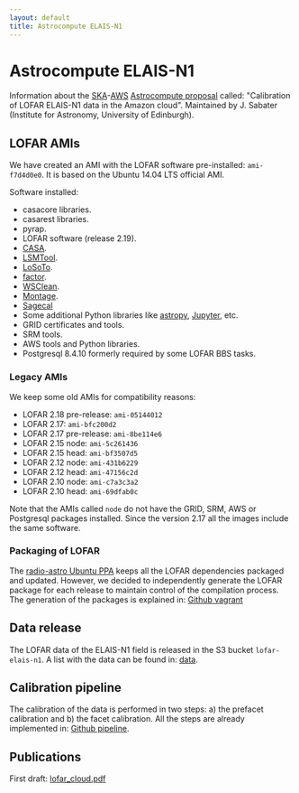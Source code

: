 ```yaml
---
layout: default
title: Astrocompute ELAIS-N1
---
```


# Astrocompute ELAIS-N1

Information about the [SKA](https://www.skatelescope.org/)-[AWS](http://aws.amazon.com/) [Astrocompute proposal](https://www.skatelescope.org/ska-aws-astrocompute-call-for-proposals/) called: \"Calibration of LOFAR ELAIS-N1 data in the Amazon cloud\". Maintained by J. Sabater (Institute for Astronomy, University of Edinburgh).

## LOFAR AMIs
We have created an AMI with the LOFAR software pre-installed: `ami-f7d4d0e0`. It is based on the Ubuntu 14.04 LTS official AMI.

Software installed:

* casacore libraries.
* casarest libraries.
* pyrap.
* LOFAR software (release 2.19).
* [CASA](http://casa.nrao.edu/).
* [LSMTool](https://github.com/darafferty/LSMTool).
* [LoSoTo](https://github.com/revoltek/losoto).
* [factor](https://github.com/revoltek/factor).
* [WSClean](https://sourceforge.net/projects/wsclean/).
* [Montage](http://montage.ipac.caltech.edu/index.html).
* [Sagecal](http://sourceforge.net/projects/sagecal/)
* Some additional Python libraries like [astropy](http://www.astropy.org/), [Jupyter](https://jupyter.org/), etc.
* GRID certificates and tools.
* SRM tools.
* AWS tools and Python libraries.
* Postgresql 8.4.10 formerly required by some LOFAR BBS tasks.

### Legacy AMIs
We keep some old AMIs for compatibility reasons:

* LOFAR 2.18 pre-release: `ami-05144012`
* LOFAR 2.17: `ami-bfc200d2`
* LOFAR 2.17 pre-release: `ami-8be114e6`
* LOFAR 2.15 node: `ami-5c261436`
* LOFAR 2.15 head: `ami-bf3507d5`
* LOFAR 2.12 node: `ami-431b6229`
* LOFAR 2.12 head: `ami-47156c2d`
* LOFAR 2.10 node: `ami-c7a3c3a2`
* LOFAR 2.10 head: `ami-69dfab0c`

Note that the AMIs called `node` do not have the GRID, SRM, AWS or Postgresql packages installed. Since the version 2.17 all the images include the same software.

### Packaging of LOFAR
The [radio-astro Ubuntu PPA](https://launchpad.net/~radio-astro/+archive/ubuntu/main) keeps all the LOFAR dependencies packaged and updated. However, we decided to independently generate the LOFAR package for each release to maintain control of the compilation process. 
The generation of the packages is explained in: [Github vagrant](https://github.com/nudomarinero/Astrocompute-ELAIS-N1/tree/master/vagrant)

## Data release
The LOFAR data of the ELAIS-N1 field is released in the S3 bucket `lofar-elais-n1`. A list with the data can be found in: [data](http://www.lofarcloud.uk/data.html).

## Calibration pipeline
The calibration of the data is performed in two steps: a) the prefacet calibration and b) the facet calibration. All the steps are already implemented in: [Github pipeline](https://github.com/nudomarinero/Astrocompute-ELAIS-N1/tree/master/pipeline).

## Publications
First draft: [lofar_cloud.pdf](http://www.roe.ac.uk/~jsm/lofar/lofar_cloud.pdf)


